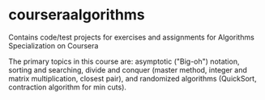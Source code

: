 # courseraalgorithms
Contains code/test projects for exercises and assignments for Algorithms Specialization on Coursera

The primary topics in this course are: asymptotic ("Big-oh") notation, 
sorting and searching, divide and conquer (master method, integer and matrix multiplication, closest pair), 
and randomized algorithms (QuickSort, contraction algorithm for min cuts).
